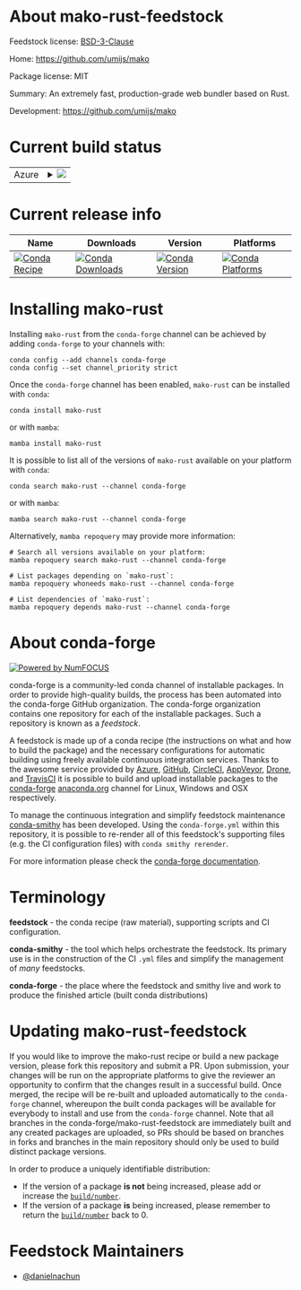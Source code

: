 About mako-rust-feedstock
=========================

Feedstock license: [BSD-3-Clause](https://github.com/conda-forge/mako-rust-feedstock/blob/main/LICENSE.txt)

Home: https://github.com/umijs/mako

Package license: MIT

Summary: An extremely fast, production-grade web bundler based on Rust.

Development: https://github.com/umijs/mako

Current build status
====================


<table>
    
  <tr>
    <td>Azure</td>
    <td>
      <details>
        <summary>
          <a href="https://dev.azure.com/conda-forge/feedstock-builds/_build/latest?definitionId=23713&branchName=main">
            <img src="https://dev.azure.com/conda-forge/feedstock-builds/_apis/build/status/mako-rust-feedstock?branchName=main">
          </a>
        </summary>
        <table>
          <thead><tr><th>Variant</th><th>Status</th></tr></thead>
          <tbody><tr>
              <td>linux_64</td>
              <td>
                <a href="https://dev.azure.com/conda-forge/feedstock-builds/_build/latest?definitionId=23713&branchName=main">
                  <img src="https://dev.azure.com/conda-forge/feedstock-builds/_apis/build/status/mako-rust-feedstock?branchName=main&jobName=linux&configuration=linux%20linux_64_" alt="variant">
                </a>
              </td>
            </tr><tr>
              <td>linux_aarch64</td>
              <td>
                <a href="https://dev.azure.com/conda-forge/feedstock-builds/_build/latest?definitionId=23713&branchName=main">
                  <img src="https://dev.azure.com/conda-forge/feedstock-builds/_apis/build/status/mako-rust-feedstock?branchName=main&jobName=linux&configuration=linux%20linux_aarch64_" alt="variant">
                </a>
              </td>
            </tr><tr>
              <td>linux_ppc64le</td>
              <td>
                <a href="https://dev.azure.com/conda-forge/feedstock-builds/_build/latest?definitionId=23713&branchName=main">
                  <img src="https://dev.azure.com/conda-forge/feedstock-builds/_apis/build/status/mako-rust-feedstock?branchName=main&jobName=linux&configuration=linux%20linux_ppc64le_" alt="variant">
                </a>
              </td>
            </tr><tr>
              <td>osx_64</td>
              <td>
                <a href="https://dev.azure.com/conda-forge/feedstock-builds/_build/latest?definitionId=23713&branchName=main">
                  <img src="https://dev.azure.com/conda-forge/feedstock-builds/_apis/build/status/mako-rust-feedstock?branchName=main&jobName=osx&configuration=osx%20osx_64_" alt="variant">
                </a>
              </td>
            </tr><tr>
              <td>osx_arm64</td>
              <td>
                <a href="https://dev.azure.com/conda-forge/feedstock-builds/_build/latest?definitionId=23713&branchName=main">
                  <img src="https://dev.azure.com/conda-forge/feedstock-builds/_apis/build/status/mako-rust-feedstock?branchName=main&jobName=osx&configuration=osx%20osx_arm64_" alt="variant">
                </a>
              </td>
            </tr>
          </tbody>
        </table>
      </details>
    </td>
  </tr>
</table>

Current release info
====================

| Name | Downloads | Version | Platforms |
| --- | --- | --- | --- |
| [![Conda Recipe](https://img.shields.io/badge/recipe-mako--rust-green.svg)](https://anaconda.org/conda-forge/mako-rust) | [![Conda Downloads](https://img.shields.io/conda/dn/conda-forge/mako-rust.svg)](https://anaconda.org/conda-forge/mako-rust) | [![Conda Version](https://img.shields.io/conda/vn/conda-forge/mako-rust.svg)](https://anaconda.org/conda-forge/mako-rust) | [![Conda Platforms](https://img.shields.io/conda/pn/conda-forge/mako-rust.svg)](https://anaconda.org/conda-forge/mako-rust) |

Installing mako-rust
====================

Installing `mako-rust` from the `conda-forge` channel can be achieved by adding `conda-forge` to your channels with:

```
conda config --add channels conda-forge
conda config --set channel_priority strict
```

Once the `conda-forge` channel has been enabled, `mako-rust` can be installed with `conda`:

```
conda install mako-rust
```

or with `mamba`:

```
mamba install mako-rust
```

It is possible to list all of the versions of `mako-rust` available on your platform with `conda`:

```
conda search mako-rust --channel conda-forge
```

or with `mamba`:

```
mamba search mako-rust --channel conda-forge
```

Alternatively, `mamba repoquery` may provide more information:

```
# Search all versions available on your platform:
mamba repoquery search mako-rust --channel conda-forge

# List packages depending on `mako-rust`:
mamba repoquery whoneeds mako-rust --channel conda-forge

# List dependencies of `mako-rust`:
mamba repoquery depends mako-rust --channel conda-forge
```


About conda-forge
=================

[![Powered by
NumFOCUS](https://img.shields.io/badge/powered%20by-NumFOCUS-orange.svg?style=flat&colorA=E1523D&colorB=007D8A)](https://numfocus.org)

conda-forge is a community-led conda channel of installable packages.
In order to provide high-quality builds, the process has been automated into the
conda-forge GitHub organization. The conda-forge organization contains one repository
for each of the installable packages. Such a repository is known as a *feedstock*.

A feedstock is made up of a conda recipe (the instructions on what and how to build
the package) and the necessary configurations for automatic building using freely
available continuous integration services. Thanks to the awesome service provided by
[Azure](https://azure.microsoft.com/en-us/services/devops/), [GitHub](https://github.com/),
[CircleCI](https://circleci.com/), [AppVeyor](https://www.appveyor.com/),
[Drone](https://cloud.drone.io/welcome), and [TravisCI](https://travis-ci.com/)
it is possible to build and upload installable packages to the
[conda-forge](https://anaconda.org/conda-forge) [anaconda.org](https://anaconda.org/)
channel for Linux, Windows and OSX respectively.

To manage the continuous integration and simplify feedstock maintenance
[conda-smithy](https://github.com/conda-forge/conda-smithy) has been developed.
Using the ``conda-forge.yml`` within this repository, it is possible to re-render all of
this feedstock's supporting files (e.g. the CI configuration files) with ``conda smithy rerender``.

For more information please check the [conda-forge documentation](https://conda-forge.org/docs/).

Terminology
===========

**feedstock** - the conda recipe (raw material), supporting scripts and CI configuration.

**conda-smithy** - the tool which helps orchestrate the feedstock.
                   Its primary use is in the construction of the CI ``.yml`` files
                   and simplify the management of *many* feedstocks.

**conda-forge** - the place where the feedstock and smithy live and work to
                  produce the finished article (built conda distributions)


Updating mako-rust-feedstock
============================

If you would like to improve the mako-rust recipe or build a new
package version, please fork this repository and submit a PR. Upon submission,
your changes will be run on the appropriate platforms to give the reviewer an
opportunity to confirm that the changes result in a successful build. Once
merged, the recipe will be re-built and uploaded automatically to the
`conda-forge` channel, whereupon the built conda packages will be available for
everybody to install and use from the `conda-forge` channel.
Note that all branches in the conda-forge/mako-rust-feedstock are
immediately built and any created packages are uploaded, so PRs should be based
on branches in forks and branches in the main repository should only be used to
build distinct package versions.

In order to produce a uniquely identifiable distribution:
 * If the version of a package **is not** being increased, please add or increase
   the [``build/number``](https://docs.conda.io/projects/conda-build/en/latest/resources/define-metadata.html#build-number-and-string).
 * If the version of a package **is** being increased, please remember to return
   the [``build/number``](https://docs.conda.io/projects/conda-build/en/latest/resources/define-metadata.html#build-number-and-string)
   back to 0.

Feedstock Maintainers
=====================

* [@danielnachun](https://github.com/danielnachun/)

